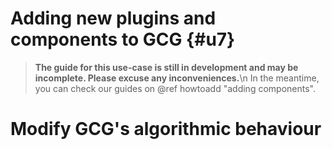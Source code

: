 # Adding new plugins and components to GCG {#u7}
> **The guide for this use-case is still in development and may be incomplete. Please excuse any inconveniences.**\n
> In the meantime, you can check our guides on @ref howtoadd "adding components".

# Modify GCG's algorithmic behaviour